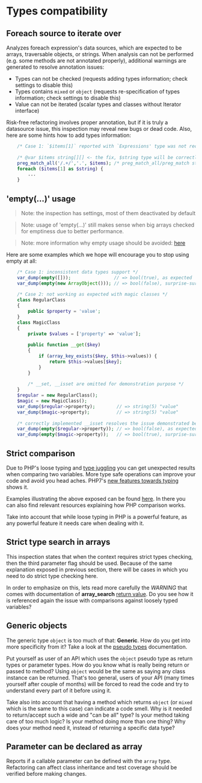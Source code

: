 # Types compatibility

## Foreach source to iterate over

Analyzes foreach expression's data sources, which are expected to be arrays, traversable objects, or strings.
When analysis can not be performed (e.g. some methods are not annotated properly), additional
warnings are generated to resolve annotation issues:

- Types can not be checked (requests adding types information; check settings to disable this)
- Types contains `mixed` or `object` (requests re-specification of types information; check settings to disable this)
- Value can not be iterated (scalar types and classes without Iterator interface)

Risk-free refactoring involves proper annotation, but if it is truly a datasource issue, this inspection 
may reveal new bugs or dead code. Also, here are some hints how to add types information:

```php
    /* Case 1: `$items[1]` reported with `Expressions' type was not recognized, please check type hints.` message */
    
    /* @var $items string[][] <- the fix, $string type will be correctly recognized as `string` */
    preg_match_all('/.+/','.', $items); /* preg_match_all/preg_match stores results in $items */
    foreach ($items[1] as $string) {
        ...
    }
```

## 'empty(...)' usage

> Note: the inspection has settings, most of them deactivated by default

> Note: usage of 'empty(...)' still makes sense when big arrays checked for emptiness due to better performance.

> Note: more information why empty usage should be avoided: [here](https://www.toptal.com/php/10-most-common-mistakes-php-programmers-make#common-mistake-10-misusing-empty)

Here are some examples which we hope will encourage you to stop using empty at all:

```php
    /* Case 1: inconsistent data types support */
    var_dump(empty([]));                // => bool(true), as expected 
    var_dump(empty(new ArrayObject())); // => bool(false), surprise-surprise =)
    
    /* Case 2: not working as expected with magic classes */
    class RegularClass
    {
        public $property = 'value';
    }
    class MagicClass
    {
        private $values = ['property' => 'value'];
    
        public function __get($key)
        {
            if (array_key_exists($key, $this->values)) {
                return $this->values[$key];
            }
        }
        
        /* __set, __isset are omitted for demonstration purpose */
    }
    $regular = new RegularClass();
    $magic = new MagicClass();
    var_dump($regular->property);        // => string(5) "value"
    var_dump($magic->property);          // => string(5) "value"
    
    /* correctly implemented __isset resolves the issue demonstrated below */
    var_dump(empty($regular->property)); // => bool(false), as expected
    var_dump(empty($magic->property));   // => bool(true), surprise-surprise =)
```

## Strict comparison

Due to PHP's loose typing and [type juggling](http://php.net/manual/de/language.types.type-juggling.php) you
can get unexpected results when comparing two variables. More type safe operations can improve your code
and avoid you head aches. PHP7's [new features towards typing](http://php.net/manual/en/migration70.new-features.php)
shows it.

Examples illustrating the above exposed can be found [here](http://www.phptherightway.com/pages/The-Basics.html#comparison-operators). In
there you can also find relevant resources explaining how PHP comparison works.

Take into account that while loose typing in PHP is a powerful feature, as any powerful feature it needs care when dealing with it.

## Strict type search in arrays

This inspection states that when the context requires strict types checking, then the third parameter flag should be used. Because
of the same explanation exposed in previous section, there will be cases in which you need to do strict type checking here.

In order to emphasize on this, lets read more carefully the _WARNING_ that comes with documentation of **array_search** 
[return value](http://php.net/manual/en/function.array-search.php#refsect1-function.array-search-returnvalues). Do you see how it is referenced
again the issue with comparisons against loosely typed variables?

## Generic objects

The generic type `object` is too much of that: **Generic**. How do you get into more specificity from
it? Take a look at the [pseudo types](http://php.net/manual/en/language.pseudo-types.php) documentation.

Put yourself as user of an API which uses the `object` pseudo type as return types or parameter types. How do
you know what is really being return or passed to method? Using `object` would be the same as saying any class
instance can be returned. That's too general, users of your API (many times yourself after couple of months) will
be forced to read the code and try to understand every part of it before using it.

Take also into account that having a method which returns `object` (or `mixed` which is the same to this case) can
indicate a code smell. Why is it needed to return/accept such a wide and "can be all" type? Is your method taking
care of too much logic? Is your method doing more than one thing? Why does your method need it, instead of returning
a specific data type?

## Parameter can be declared as array

Reports if a callable parameter can be defined with the `array` type. Refactoring can affect class inheritance and
test coverage should be verified before making changes.
